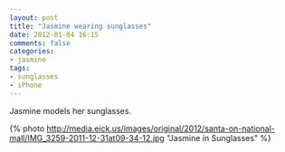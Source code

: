 ```yaml
---
layout: post
title: "Jasmine wearing sunglasses"
date: 2012-01-04 16:15
comments: false
categories: 
- jasmine
tags:
- sunglasses
- iPhone
---
```

Jasmine models her sunglasses.

{% photo http://media.eick.us/images/original/2012/santa-on-national-mall/IMG_3259-2011-12-31at09-34-12.jpg "Jasmine in Sunglasses" %}

